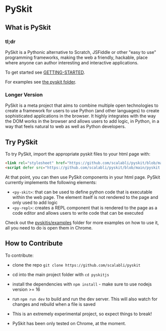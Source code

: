 # PySkit

## What is PySkit

### tl;dr
PySkit is a Pythonic alternative to Scratch, JSFiddle or other "easy to use" programming frameworks, making the web a friendly, hackable, place where anyone can author interesting and interactive applications.

To get started see [GETTING-STARTED](GETTING-STARTED.md).

For examples see [the pyskit folder](pyskitjs).

### Longer Version
PySkit is a meta project that aims to combine multiple open technologies to create a framework for users to use Python (and other languages) to create sophisticated applications in the browser. It highly integrates with the way the DOM works in the browser and allows users to add logic, in Python, in a way that feels natural to web as well as Python developers.

## Try PySkit

To try PySkit, import the appropriate pyskit files to your html page with:
```html
<link rel="stylesheet" href="https://github.com/scalabli/pyskit/blob/main/pyskit.css" />
<script defer src="https://github.com/scalabli/pyskit/blob/main/pyskit.js"></script>
```
At that point, you can then use PySkit components in your html page. PySkit currently implements the following elements:

* `<py-skit>`: that can be used to define python code that is executable within the web page. The element itself is not rendered to the page and only used to add logic
* `<py-repl>`: creates a REPL component that is rendered to the page as a code editor and allows users to write code that can be executed

Check out the [pyskitjs/examples](pyskitjs/examples) folder for more examples on how to use it, all you need to do is open them in Chrome.

## How to Contribute

To contribute:

* clone the repo `git clone https://github.com/scalabli/pyskit`
* cd into the main project folder with `cd pyskitjs`
* install the dependencies with `npm install` - make sure to use nodejs version >= 16
* run `npm run dev` to build and run the dev server. This will also watch for changes and rebuild when a file is saved

* This is an extremely experimental project, so expect things to break!
* PySkit has been only tested on Chrome, at the moment.


